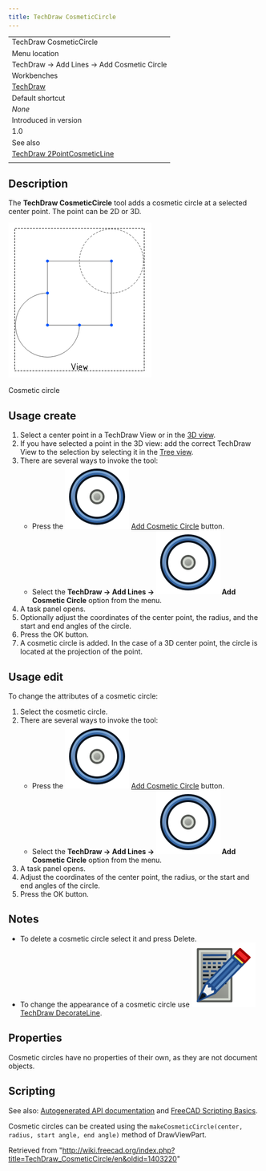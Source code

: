 ```yaml
---
title: TechDraw CosmeticCircle
---
```


|                                                                                           |
| ----------------------------------------------------------------------------------------- |
| TechDraw CosmeticCircle                                                                   |
| Menu location                                                                             |
| TechDraw → Add Lines → Add Cosmetic Circle                                                |
| Workbenches                                                                               |
| [TechDraw](/TechDraw_Workbench "TechDraw Workbench")                                      |
| Default shortcut                                                                          |
| _None_                                                                                    |
| Introduced in version                                                                     |
| 1.0                                                                                       |
| See also                                                                                  |
| [TechDraw 2PointCosmeticLine](/TechDraw_2PointCosmeticLine "TechDraw 2PointCosmeticLine") |
|                                                                                           |

## Description

The **TechDraw CosmeticCircle** tool adds a cosmetic circle at a selected center point. The point can be 2D or 3D.

![](/src/assets/images/CosmeticCircleSample.png)

Cosmetic circle

## Usage create

1. Select a center point in a TechDraw View or in the [3D view](/3D_view "3D view").
2. If you have selected a point in the 3D view: add the correct TechDraw View to the selection by selecting it in the [Tree view](/Tree_view "Tree view").
3. There are several ways to invoke the tool:
   - Press the ![](/src/assets/images/TechDraw_CosmeticCircle.svg) [Add Cosmetic Circle](/TechDraw_CosmeticCircle "TechDraw CosmeticCircle") button.
   - Select the **TechDraw → Add Lines → ![](/src/assets/images/TechDraw_CosmeticCircle.svg) Add Cosmetic Circle** option from the menu.
4. A task panel opens.
5. Optionally adjust the coordinates of the center point, the radius, and the start and end angles of the circle.
6. Press the OK button.
7. A cosmetic circle is added. In the case of a 3D center point, the circle is located at the projection of the point.

## Usage edit

To change the attributes of a cosmetic circle:

1. Select the cosmetic circle.
2. There are several ways to invoke the tool:
   - Press the ![](/src/assets/images/TechDraw_CosmeticCircle.svg) [Add Cosmetic Circle](/TechDraw_CosmeticCircle "TechDraw CosmeticCircle") button.
   - Select the **TechDraw → Add Lines → ![](/src/assets/images/TechDraw_CosmeticCircle.svg) Add Cosmetic Circle** option from the menu.
3. A task panel opens.
4. Adjust the coordinates of the center point, the radius, or the start and end angles of the circle.
5. Press the OK button.

## Notes

- To delete a cosmetic circle select it and press Delete.
- To change the appearance of a cosmetic circle use ![](/src/assets/images/TechDraw_DecorateLine.svg) [TechDraw DecorateLine](/TechDraw_DecorateLine "TechDraw DecorateLine").

## Properties

Cosmetic circles have no properties of their own, as they are not document objects.

## Scripting

See also: [Autogenerated API documentation](https://freecad.github.io/SourceDoc/) and [FreeCAD Scripting Basics](/FreeCAD_Scripting_Basics "FreeCAD Scripting Basics").

Cosmetic circles can be created using the `makeCosmeticCircle(center, radius, start angle, end angle)` method of DrawViewPart.

Retrieved from "<http://wiki.freecad.org/index.php?title=TechDraw_CosmeticCircle/en&oldid=1403220>"
